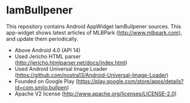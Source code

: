 IamBullpener
============
This repository contains Android AppWidget IamBullpener sources. This app-widget shows latest articles of MLBPark (http://www.mlbpark.com), and update them periodically.

- Above Android 4.0 (API 14)
- Used Jericho HTML parser (http://jericho.htmlparser.net/docs/index.html)
- Used Android Universal Image Loader (https://github.com/nostra13/Android-Universal-Image-Loader)
- Founded on Google Play (https://play.google.com/store/apps/details?id=com.smilo.bullpen)
- Apache V2 license (http://www.apache.org/licenses/LICENSE-2.0)
